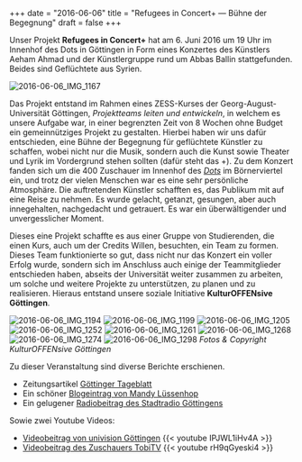 +++
date = "2016-06-06"
title = "Refugees in Concert+ ― Bühne der Begegnung"
draft = false
+++

Unser Projekt **Refugees in Concert+** hat am 6. Juni 2016 um 19 Uhr im Innenhof des Dots in Göttingen in Form eines Konzertes des Künstlers Aeham Ahmad und der Künstlergruppe rund um Abbas Ballin stattgefunden. Beides sind Geflüchtete aus Syrien.

![2016-06-06_IMG_1167](/images/2016-06-06_IMG_1167.jpg)

Das Projekt entstand im Rahmen eines ZESS-Kurses der Georg-August-Universität Göttingen,
*Projektteams leiten und entwickeln*,
in welchem es unsere Aufgabe war,
in einer begrenzten Zeit von 8 Wochen ohne Budget ein gemeinnütziges Projekt zu gestalten.
Hierbei haben wir uns dafür entschieden,
eine Bühne der Begegnung für geflüchtete Künstler zu schaffen,
wobei nicht nur die Musik,
sondern auch die Kunst sowie Theater
und Lyrik im Vordergrund stehen sollten (dafür steht das +).
Zu dem Konzert fanden sich um die 400 Zuschauer im Innenhof des [*Dots*](facebook.com/cafebardots/) im Börnerviertel ein,
und trotz der vielen Menschen war es eine sehr persönliche Atmosphäre.
Die auftretenden Künstler schafften es, das Publikum mit auf eine Reise zu nehmen.
Es wurde gelacht, getanzt, gesungen, aber auch innegehalten, nachgedacht und getrauert.
Es war ein überwältigender und unvergesslicher Moment.


Dieses eine Projekt schaffte es aus einer Gruppe von Studierenden,
die einen Kurs,
auch um der Credits Willen,
besuchten,
ein Team zu formen.
Dieses Team funktionierte so gut,
dass nicht nur das Konzert ein voller Erfolg wurde,
sondern sich im Anschluss auch einige der Teammitglieder entschieden haben,
abseits der Universität weiter zusammen zu arbeiten,
um solche und weitere Projekte zu unterstützen,
zu planen und zu realisieren.
Hieraus entstand unsere soziale Initiative **KulturOFFENsive Göttingen**.


![2016-06-06_IMG_1194](/images/2016-06-06_IMG_1194.jpg)
![2016-06-06_IMG_1199](/images/2016-06-06_IMG_1199.jpg)
![2016-06-06_IMG_1205](/images/2016-06-06_IMG_1205.jpg)
![2016-06-06_IMG_1252](/images/2016-06-06_IMG_1252.jpg)
![2016-06-06_IMG_1261](/images/2016-06-06_IMG_1261.jpg)
![2016-06-06_IMG_1268](/images/2016-06-06_IMG_1268.jpg)
![2016-06-06_IMG_1274](/images/2016-06-06_IMG_1274.jpg)
![2016-06-06_IMG_1298](/images/2016-06-06_IMG_1298.jpg)
*Fotos & Copyright KulturOFFENsive Göttingen*

Zu dieser Veranstaltung sind diverse Berichte erschienen.

- Zeitungsartikel [Göttinger Tageblatt](http://www.goettinger-tageblatt.de/Campus/Goettingen/Konzert-von-Pianist-in-den-Truemmern)
- Ein schöner [Blogeintrag von Mandy Lüssenhop](https://mandyluessenhop.wordpress.com/2016/06/08/was-uns-alle-eint/)
- Ein gelugener [Radiobeitrag des Stadtradio Göttingens](http://www.stadtradio-goettingen.de/beitraege/kultur/archiv/2016/refugees_in_concert_goettinger_studenten_bieten_gefluechteten_kuenstlern_eine_buehne/index_ger.html)

Sowie zwei Youtube Videos:

- [Videobeitrag von univision Göttingen](https://youtu.be/IPJWL1iHv4A)
{{< youtube IPJWL1iHv4A >}}
- [Videobeitrag des Zuschauers TobiTV](https://youtu.be/rH9qGyeski4)
{{< youtube rH9qGyeski4 >}}
